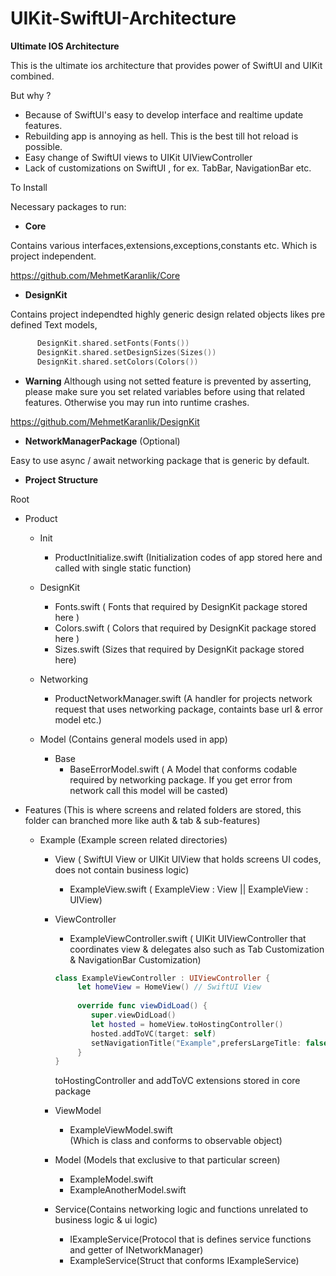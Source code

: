 # UIKit-SwiftUI-Architecture

**Ultimate IOS Architecture** 


This is the ultimate ios architecture that provides power of SwiftUI and UIKit combined.

But why ? 

- Because of SwiftUI's easy to develop interface and realtime update features.
- Rebuilding app is annoying as hell. This is the best till hot reload is possible.
- Easy change of SwiftUI views to UIKit UIViewController
- Lack of customizations on SwiftUI , for ex. TabBar, NavigationBar etc.

To Install 

Necessary packages to run:

- **Core**

Contains various interfaces,extensions,exceptions,constants etc. Which is project independent.

https://github.com/MehmetKaranlik/Core

- **DesignKit**

Contains project independted highly generic design related objects likes pre defined Text models,


```swift
      DesignKit.shared.setFonts(Fonts())
      DesignKit.shared.setDesignSizes(Sizes())
      DesignKit.shared.setColors(Colors())
```

- **Warning** 
Although using not setted feature is prevented by asserting, please make sure you set related variables before using that related features.
Otherwise you may run into runtime crashes.

https://github.com/MehmetKaranlik/DesignKit

- **NetworkManagerPackage** (Optional)

Easy to use async / await  networking package that is generic by default.



- **Project Structure** 


Root<br />
   - Product<br />
        - Init
            - ProductInitialize.swift (Initialization codes of app stored here and called with single static function)<br />
        - DesignKit
            - Fonts.swift ( Fonts that required by DesignKit package stored here )<br />
            - Colors.swift ( Colors that required by DesignKit package stored here )<br />
            - Sizes.swift (Sizes that required by DesignKit package stored here)<br />
          
        - Networking
            - ProductNetworkManager.swift (A handler for projects network request that uses networking package, containts base url & error model etc.)<br />
         
        - Model (Contains general models used in app)
            - Base<br />
               - BaseErrorModel.swift ( A Model that conforms codable required by networking package. If you get error from network call this model will be casted)<br />
         
   - Features (This is where screens and related folders are stored, this folder can branched more like auth & tab & sub-features)
        - Example (Example screen related directories)
            - View ( SwiftUI View or UIKit UIView that holds screens UI codes, does not contain business logic)<br />
                - ExampleView.swift ( ExampleView : View || ExampleView : UIView)<br />
            - ViewController<br />
                - ExampleViewController.swift ( UIKit UIViewController that coordinates view & delegates also such as Tab Customization & NavigationBar Customization)
                
                
                ```swift
                class ExampleViewController : UIViewController {
                     let homeView = HomeView() // SwiftUI View
   
                     override func viewDidLoad() {
                        super.viewDidLoad()
                        let hosted = homeView.toHostingController()
                        hosted.addToVC(target: self)
                        setNavigationTitle("Example",prefersLargeTitle: false)
                     }
               }


                ```
                
                toHostingController and addToVC extensions stored in core package <br />
            - ViewModel<br />
                - ExampleViewModel.swift<br /> (Which is class and conforms to observable object)
                
            - Model (Models that exclusive to that particular screen)<br />
                - ExampleModel.swift
                - ExampleAnotherModel.swift
            - Service(Contains networking logic and functions unrelated to business logic & ui logic)<br />
                - IExampleService(Protocol that is defines service functions and getter of INetworkManager)
                - ExampleService(Struct that conforms IExampleService)
            
         
            
      
      

